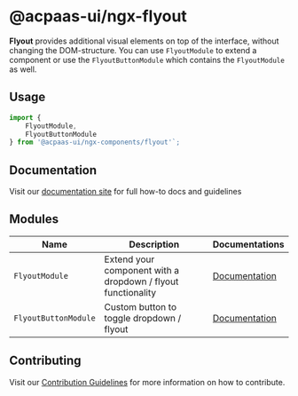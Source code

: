 # @acpaas-ui/ngx-flyout

**Flyout** provides additional visual elements on top of the interface, without changing the DOM-structure.
You can use `FlyoutModule` to extend a component or use the `FlyoutButtonModule` which contains the `FlyoutModule` as well.

## Usage

```javascript
import {
    FlyoutModule,
    FlyoutButtonModule
} from '@acpaas-ui/ngx-components/flyout'`;
```

## Documentation

Visit our [documentation site](https://acpaas-ui.digipolis.be/) for full how-to docs and guidelines

## Modules

| Name         | Description | Documentations |
| -----------  | ------ | -------------------------- |
| `FlyoutModule` | Extend your component with a dropdown / flyout functionality | [Documentation](./src/lib/flyout/README.md)
| `FlyoutButtonModule` | Custom button to toggle dropdown / flyout  | [Documentation](./src/lib/flyout-button/README.md)

## Contributing

Visit our [Contribution Guidelines](./contribute.md) for more information on how to contribute.

